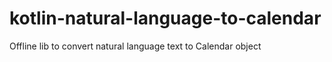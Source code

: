 # kotlin-natural-language-to-calendar
Offline lib to convert natural language text to Calendar object
